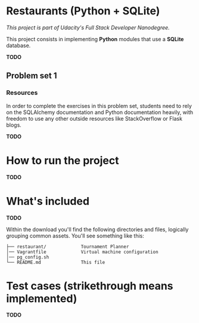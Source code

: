 # Restaurants (Python + SQLite)

_This project is part of Udacity's Full Stack Developer Nanodegree._

This project consists in implementing **Python** modules that use a **SQLite** database.

**TODO**

## Problem set 1

### Resources

In order to complete the exercises in this problem set, students need to rely on the SQLAlchemy documentation and Python documentation heavily, with freedom to use any other outside resources like StackOverflow or Flask blogs.

**TODO**


# How to run the project

**TODO**

# What's included

**TODO**

Within the download you'll find the following directories and files, logically grouping common assets. You'll see something like this:
```
├── restaurant/             Tournament Planner
│── Vagrantfile             Virtual machine configuration  
│── pg_config.sh  
└── README.md               This file  
```

# Test cases (strikethrough means implemented)

**TODO**
